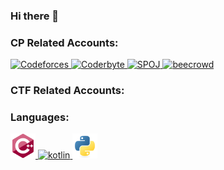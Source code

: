 ### Hi there 👋

<!--
**KurtNettle/KurtNettle** is a ✨ _special_ ✨ repository because its `README.md` (this file) appears on your GitHub profile.

Here are some ideas to get you started:

- 🔭 I’m currently working on ...
- 🌱 I’m currently learning ...
- 👯 I’m looking to collaborate on ...
- 🤔 I’m looking for help with ...
- 💬 Ask me about ...
- 📫 How to reach me: ...
- 😄 Pronouns: ...
- ⚡ Fun fact: ...
-->

<h3 align="left">CP Related Accounts:</h3>
<p align="left"> 
  <a href="https://codeforces.com/profile/_KurtNettle_" target="_blank" rel="noreferrer"> <img src="https://assets.codeforces.com/users/kguseva/comments/cf.png" alt="Codeforces" width="90" height="30"/> </a> <a href="https://coderbyte.com/profile/KurtNettle" target="_blank" rel="noreferrer"> <img src="https://coderbytestaticimages.s3.amazonaws.com/dashboard-v3/coderbyte_logo_digital_white.png" alt="Coderbyte" width="90" height="30"/> </a> <a href="https://www.spoj.com/users/kurtnettle" target="_blank" rel="noreferrer"> <img src="https://stx1.spoj.com/gfx/2015e.png" alt="SPOJ" width="100" height="30"/> </a>   <a href="https://www.beecrowd.com.br/judge/en/profile/650796" target="_blank" rel="noreferrer"> <img src="https://dka575ofm4ao0.cloudfront.net/pages-transactional_logos/retina/9144/beecrowd__roxoVert_%281%29_%281%29.png" alt="beecrowd" width="100" height="40"/> </a></p>


<h3 align="left">CTF Related Accounts:</h3>


<h3 align="left">Languages:</h3>

<p align="left"> 
  <a href="https://www.w3schools.com/cpp/" target="_blank" rel="noreferrer"> <img src="https://raw.githubusercontent.com/devicons/devicon/master/icons/cplusplus/cplusplus-original.svg" alt="cplusplus" width="40" height="40"/> </a> 
  <a href="https://kotlinlang.org" target="_blank" rel="noreferrer"> <img src="https://www.vectorlogo.zone/logos/kotlinlang/kotlinlang-icon.svg" alt="kotlin" width="40" height="40"/> </a> 
  <a href="https://www.python.org" target="_blank" rel="noreferrer"> <img src="https://raw.githubusercontent.com/devicons/devicon/master/icons/python/python-original.svg" alt="python" width="40" height="40"/> </a> 
</p>

